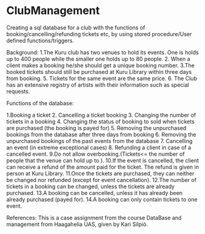 # ClubManagement
Creating a sql database for a club with the functions of booking/cancelling/refunding tickets etc, by using stored procedure/User defined functions/triggers.




Background:
1.The Kuru club has two venues to hold its events. One is holds up to 400 people while the smaller one holds up to 80 people. 
2. When a client makes a booking he/she should get a unique booking number. 
3.The booked tickets should still be purchased at Kuru Library within three days from booking.
5. Tickets for the same event are the same price.
6. The Club has an extensive registry of artists with their information such as special requests.


Functions of the database:

1.Booking a ticket
2. Cancelling a ticket booking
3. Changing the number of tickets in a booking
4. Changing the status of booking to sold when tickets are purchased (the booking is payed for)
5. Removing the unpurchased bookings from the database after three days from booking
6. Removing the unpurchased bookings of the past events from the database
7. Cancelling an event (in extreme exceptional cases)
8. Refunding a client in case of a cancelled event.
9.Do not allow overbooking.(Tickets<= the number of people that the venue can hold up to ).
10.If the event is cancelled, the client can receive a refund of the amount paid for the ticket. The refund is given in person at Kuru Library.
11.Once the tickets are purchased, they can neither be changed nor refunded (except for event cancellation).
12.The number of tickets in a booking can be changed, unless the tickets are already purchased.
13.A booking can be cancelled, unless it has already been already purchased (payed for).
14.A booking can only contain tickets to one event.

References:
This is a case assignment from the course DataBase and management from Haagahelia UAS, given by Kari Silpiö.
